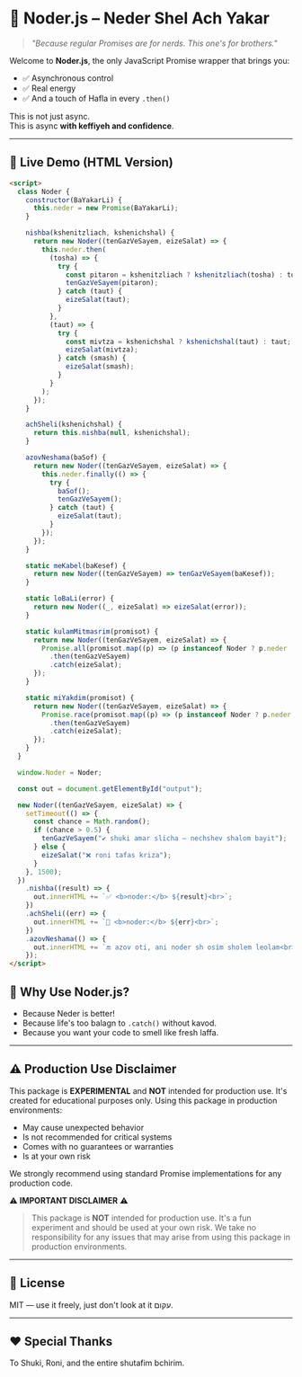 # 🧿 Noder.js – Neder Shel Ach Yakar

> _"Because regular Promises are for nerds. This one's for brothers."_

Welcome to **Noder.js**, the only JavaScript Promise wrapper that brings you:

- ✅ Asynchronous control
- ✅ Real energy
- ✅ And a touch of Hafla in every `.then()`

This is not just async.  
This is async **with keffiyeh and confidence**.

---

## 📖 Live Demo (HTML Version)

```html
<script>
  class Noder {
    constructor(BaYakarLi) {
      this.neder = new Promise(BaYakarLi);
    }

    nishba(kshenitzliach, kshenichshal) {
      return new Noder((tenGazVeSayem, eizeSalat) => {
        this.neder.then(
          (tosha) => {
            try {
              const pitaron = kshenitzliach ? kshenitzliach(tosha) : tosha;
              tenGazVeSayem(pitaron);
            } catch (taut) {
              eizeSalat(taut);
            }
          },
          (taut) => {
            try {
              const mivtza = kshenichshal ? kshenichshal(taut) : taut;
              eizeSalat(mivtza);
            } catch (smash) {
              eizeSalat(smash);
            }
          }
        );
      });
    }

    achSheli(kshenichshal) {
      return this.nishba(null, kshenichshal);
    }

    azovNeshama(baSof) {
      return new Noder((tenGazVeSayem, eizeSalat) => {
        this.neder.finally(() => {
          try {
            baSof();
            tenGazVeSayem();
          } catch (taut) {
            eizeSalat(taut);
          }
        });
      });
    }

    static meKabel(baKesef) {
      return new Noder((tenGazVeSayem) => tenGazVeSayem(baKesef));
    }

    static loBaLi(error) {
      return new Noder((_, eizeSalat) => eizeSalat(error));
    }

    static kulamMitmasrim(promisot) {
      return new Noder((tenGazVeSayem, eizeSalat) => {
        Promise.all(promisot.map((p) => (p instanceof Noder ? p.neder : p)))
          .then(tenGazVeSayem)
          .catch(eizeSalat);
      });
    }

    static miYakdim(promisot) {
      return new Noder((tenGazVeSayem, eizeSalat) => {
        Promise.race(promisot.map((p) => (p instanceof Noder ? p.neder : p)))
          .then(tenGazVeSayem)
          .catch(eizeSalat);
      });
    }
  }

  window.Noder = Noder;

  const out = document.getElementById("output");

  new Noder((tenGazVeSayem, eizeSalat) => {
    setTimeout(() => {
      const chance = Math.random();
      if (chance > 0.5) {
        tenGazVeSayem("✔️ shuki amar slicha – nechshev shalom bayit");
      } else {
        eizeSalat("❌ roni tafas kriza");
      }
    }, 1500);
  })
    .nishba((result) => {
      out.innerHTML += `✅ <b>noder:</b> ${result}<br>`;
    })
    .achSheli((err) => {
      out.innerHTML += `🚨 <b>noder:</b> ${err}<br>`;
    })
    .azovNeshama(() => {
      out.innerHTML += `🔚 azov oti, ani noder sh osim sholem leolam<br>`;
    });
</script>
```

## 🌯 Why Use Noder.js?

- Because Neder is better!
- Because life's too balagn to `.catch()` without kavod.
- Because you want your code to smell like fresh laffa.

---

## ⚠️ Production Use Disclaimer

This package is **EXPERIMENTAL** and **NOT** intended for production use. It's created for educational purposes only. Using this package in production environments:

- May cause unexpected behavior
- Is not recommended for critical systems
- Comes with no guarantees or warranties
- Is at your own risk

We strongly recommend using standard Promise implementations for any production code.

⚠️ **IMPORTANT DISCLAIMER** ⚠️

> This package is **NOT** intended for production use. It's a fun experiment and should be used at your own risk. We take no responsibility for any issues that may arise from using this package in production environments.

---

## 📜 License

MIT — use it freely, just don't look at it עקום.

---

## ❤️ Special Thanks

To Shuki, Roni, and the entire shutafim bchirim.

